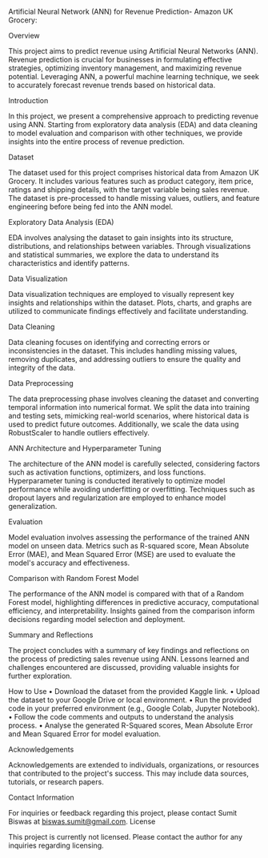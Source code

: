 Artificial Neural Network (ANN) for Revenue Prediction- Amazon UK Grocery:

Overview

This project aims to predict revenue using Artificial Neural Networks (ANN). Revenue prediction is crucial for businesses in formulating effective strategies, optimizing inventory management, and maximizing revenue potential. Leveraging ANN, a powerful machine learning technique, we seek to accurately forecast revenue trends based on historical data.

Introduction

In this project, we present a comprehensive approach to predicting revenue using ANN. Starting from exploratory data analysis (EDA) and data cleaning to model evaluation and comparison with other techniques, we provide insights into the entire process of revenue prediction.

Dataset

The dataset used for this project comprises historical data from Amazon UK Grocery. It includes various features such as product category, item price, ratings and shipping details, with the target variable being sales revenue. The dataset is pre-processed to handle missing values, outliers, and feature engineering before being fed into the ANN model.

Exploratory Data Analysis (EDA)

EDA involves analysing the dataset to gain insights into its structure, distributions, and relationships between variables. Through visualizations and statistical summaries, we explore the data to understand its characteristics and identify patterns.

Data Visualization

Data visualization techniques are employed to visually represent key insights and relationships within the dataset. Plots, charts, and graphs are utilized to communicate findings effectively and facilitate understanding.

Data Cleaning

Data cleaning focuses on identifying and correcting errors or inconsistencies in the dataset. This includes handling missing values, removing duplicates, and addressing outliers to ensure the quality and integrity of the data.

Data Preprocessing

The data preprocessing phase involves cleaning the dataset and converting temporal information into numerical format. We split the data into training and testing sets, mimicking real-world scenarios, where historical data is used to predict future outcomes. Additionally, we scale the data using RobustScaler to handle outliers effectively.

ANN Architecture and Hyperparameter Tuning

The architecture of the ANN model is carefully selected, considering factors such as activation functions, optimizers, and loss functions. Hyperparameter tuning is conducted iteratively to optimize model performance while avoiding underfitting or overfitting. Techniques such as dropout layers and regularization are employed to enhance model generalization.

Evaluation

Model evaluation involves assessing the performance of the trained ANN model on unseen data. Metrics such as R-squared score, Mean Absolute Error (MAE), and Mean Squared Error (MSE) are used to evaluate the model's accuracy and effectiveness.

Comparison with Random Forest Model

The performance of the ANN model is compared with that of a Random Forest model, highlighting differences in predictive accuracy, computational efficiency, and interpretability. Insights gained from the comparison inform decisions regarding model selection and deployment.

Summary and Reflections

The project concludes with a summary of key findings and reflections on the process of predicting sales revenue using ANN. Lessons learned and challenges encountered are discussed, providing valuable insights for further exploration.

How to Use
•	Download the dataset from the provided Kaggle link.
•	Upload the dataset to your Google Drive or local environment.
•	Run the provided code in your preferred environment (e.g., Google Colab, Jupyter Notebook).
•	Follow the code comments and outputs to understand the analysis process.
•	Analyse the generated R-Squared scores, Mean Absolute Error and Mean Squared Error for model evaluation.

Acknowledgements

Acknowledgements are extended to individuals, organizations, or resources that contributed to the project's success. This may include data sources, tutorials, or research papers.

Contact Information

For inquiries or feedback regarding this project, please contact Sumit Biswas at biswas.sumit@gmail.com.
License

This project is currently not licensed. Please contact the author for any inquiries regarding licensing.

